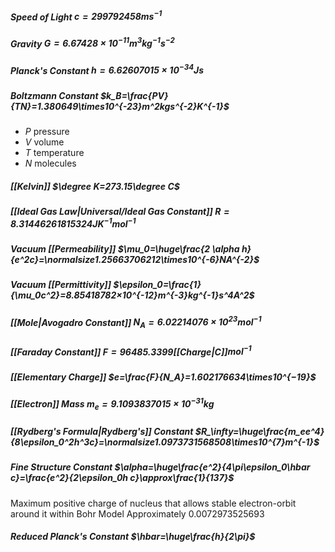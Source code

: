 ##### Speed of Light $c=299792458ms^{-1}$
##### Gravity $G=6.67428\times10^{-11}m^3kg^{-1}s^{-2}$
##### Planck's Constant $h=6.62607015\times10^{-34}Js$
##### Boltzmann Constant $k_B=\frac{PV}{TN}=1.380649\times10^{-23}m^2kgs^{-2}K^{-1}$
- $P$ pressure
- $V$ volume
- $T$ temperature
- $N$ molecules
##### [[Kelvin]] $\degree K=273.15\degree C$
##### [[Ideal Gas Law|Universal/Ideal Gas Constant]] $R=8.31446261815324JK^{-1}mol^{-1}$
##### Vacuum [[Permeability]] $\mu_0=\huge\frac{2 \alpha h}{e^2c}=\normalsize1.25663706212\times10^{-6}NA^{-2}$
##### Vacuum [[Permittivity]] $\epsilon_0=\frac{1}{\mu_0c^2}=8.85418782×10^{-12}m^{-3}kg^{-1}s^4A^2$
##### [[Mole|Avogadro Constant]] $N_A=6.02214076\times10^{23}mol^{-1}$
##### [[Faraday Constant]] $F=96485.3399$[[Charge|C]]$mol^{-1}$
##### [[Elementary Charge]] $e=\frac{F}{N_A}=1.602176634\times10^{−19}$
##### [[Electron]] Mass $m_e=9.1093837015\times10^{-31}kg$
##### [[Rydberg's Formula|Rydberg's]] Constant $R_\infty=\huge\frac{m_ee^4}{8\epsilon_0^2h^3c}=\normalsize1.0973731568508\times10^{7}m^{-1}$
##### Fine Structure Constant $\alpha=\huge\frac{e^2}{4\pi\epsilon_0\hbar c}=\frac{e^2}{2\epsilon_0h c}\approx\frac{1}{137}$ 
Maximum positive charge of nucleus that allows 
stable electron-orbit around it within Bohr Model
Approximately 0.0072973525693
##### Reduced Planck's Constant $\hbar=\huge\frac{h}{2\pi}$

